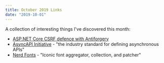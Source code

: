 ```yaml
---
title: October 2019 Links
date: "2019-10-01"
---
```


A collection of interesting things I've discovered this month:

* [ASP.NET Core CSRF defence with Antiforgery](https://www.dotnetcurry.com/aspnet/1343/aspnet-core-csrf-antiforgery-token)
* [AsyncAPI Initiative](https://www.asyncapi.com/) - "the industry standard for defining asynchronous APIs"
* [Nerd Fonts](https://www.nerdfonts.com/) - "Iconic font aggregator, collection, and patcher"